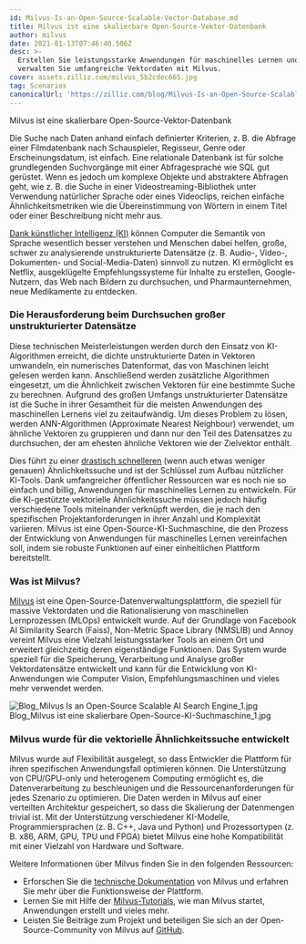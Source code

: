 ```yaml
---
id: Milvus-Is-an-Open-Source-Scalable-Vector-Database.md
title: Milvus ist eine skalierbare Open-Source-Vektor-Datenbank
author: milvus
date: 2021-01-13T07:46:40.506Z
desc: >-
  Erstellen Sie leistungsstarke Anwendungen für maschinelles Lernen und
  verwalten Sie umfangreiche Vektordaten mit Milvus.
cover: assets.zilliz.com/milvus_5b2cdec665.jpg
tag: Scenarios
canonicalUrl: 'https://zilliz.com/blog/Milvus-Is-an-Open-Source-Scalable-Vector-Database'
---
```

<custom-h1>Milvus ist eine skalierbare Open-Source-Vektor-Datenbank</custom-h1><p>Die Suche nach Daten anhand einfach definierter Kriterien, z. B. die Abfrage einer Filmdatenbank nach Schauspieler, Regisseur, Genre oder Erscheinungsdatum, ist einfach. Eine relationale Datenbank ist für solche grundlegenden Suchvorgänge mit einer Abfragesprache wie SQL gut gerüstet. Wenn es jedoch um komplexe Objekte und abstraktere Abfragen geht, wie z. B. die Suche in einer Videostreaming-Bibliothek unter Verwendung natürlicher Sprache oder eines Videoclips, reichen einfache Ähnlichkeitsmetriken wie die Übereinstimmung von Wörtern in einem Titel oder einer Beschreibung nicht mehr aus.</p>
<p><a href="https://medium.com/unstructured-data-service/the-easiest-way-to-search-among-1-billion-image-vectors-d6faf72e361f#d62b">Dank künstlicher Intelligenz (KI)</a> können Computer die Semantik von Sprache wesentlich besser verstehen und Menschen dabei helfen, große, schwer zu analysierende unstrukturierte Datensätze (z. B. Audio-, Video-, Dokumenten- und Social-Media-Daten) sinnvoll zu nutzen. KI ermöglicht es Netflix, ausgeklügelte Empfehlungssysteme für Inhalte zu erstellen, Google-Nutzern, das Web nach Bildern zu durchsuchen, und Pharmaunternehmen, neue Medikamente zu entdecken.</p>
<h3 id="The-challenge-of-searching-large-unstructured-datasets" class="common-anchor-header">Die Herausforderung beim Durchsuchen großer unstrukturierter Datensätze</h3><p>Diese technischen Meisterleistungen werden durch den Einsatz von KI-Algorithmen erreicht, die dichte unstrukturierte Daten in Vektoren umwandeln, ein numerisches Datenformat, das von Maschinen leicht gelesen werden kann. Anschließend werden zusätzliche Algorithmen eingesetzt, um die Ähnlichkeit zwischen Vektoren für eine bestimmte Suche zu berechnen. Aufgrund des großen Umfangs unstrukturierter Datensätze ist die Suche in ihrer Gesamtheit für die meisten Anwendungen des maschinellen Lernens viel zu zeitaufwändig. Um dieses Problem zu lösen, werden ANN-Algorithmen (Approximate Nearest Neighbour) verwendet, um ähnliche Vektoren zu gruppieren und dann nur den Teil des Datensatzes zu durchsuchen, der am ehesten ähnliche Vektoren wie der Zielvektor enthält.</p>
<p>Dies führt zu einer <a href="https://medium.com/unstructured-data-service/how-to-choose-an-index-in-milvus-4f3d15259212#7a9a">drastisch schnelleren</a> (wenn auch etwas weniger genauen) Ähnlichkeitssuche und ist der Schlüssel zum Aufbau nützlicher KI-Tools. Dank umfangreicher öffentlicher Ressourcen war es noch nie so einfach und billig, Anwendungen für maschinelles Lernen zu entwickeln. Für die KI-gestützte vektorielle Ähnlichkeitssuche müssen jedoch häufig verschiedene Tools miteinander verknüpft werden, die je nach den spezifischen Projektanforderungen in ihrer Anzahl und Komplexität variieren. Milvus ist eine Open-Source-KI-Suchmaschine, die den Prozess der Entwicklung von Anwendungen für maschinelles Lernen vereinfachen soll, indem sie robuste Funktionen auf einer einheitlichen Plattform bereitstellt.</p>
<h3 id="What-is-Milvus" class="common-anchor-header">Was ist Milvus?</h3><p><a href="https://milvus.io/">Milvus</a> ist eine Open-Source-Datenverwaltungsplattform, die speziell für massive Vektordaten und die Rationalisierung von maschinellen Lernprozessen (MLOps) entwickelt wurde. Auf der Grundlage von Facebook AI Similarity Search (Faiss), Non-Metric Space Library (NMSLIB) und Annoy vereint Milvus eine Vielzahl leistungsstarker Tools an einem Ort und erweitert gleichzeitig deren eigenständige Funktionen. Das System wurde speziell für die Speicherung, Verarbeitung und Analyse großer Vektordatensätze entwickelt und kann für die Entwicklung von KI-Anwendungen wie Computer Vision, Empfehlungsmaschinen und vieles mehr verwendet werden.</p>
<p>
  
   <span class="img-wrapper"> <img translate="no" src="https://assets.zilliz.com/Blog_Milvus_Is_an_Open_Source_Scalable_AI_Search_Engine_1_997255eb27.jpg" alt="Blog_Milvus Is an Open-Source Scalable AI Search Engine_1.jpg" class="doc-image" id="blog_milvus-is-an-open-source-scalable-ai-search-engine_1.jpg" />
   </span> <span class="img-wrapper"> <span>Blog_Milvus ist eine skalierbare Open-Source-KI-Suchmaschine_1.jpg</span> </span></p>
<h3 id="Milvus-was-made-to-power-vector-similarity-search" class="common-anchor-header">Milvus wurde für die vektorielle Ähnlichkeitssuche entwickelt</h3><p>Milvus wurde auf Flexibilität ausgelegt, so dass Entwickler die Plattform für ihren spezifischen Anwendungsfall optimieren können. Die Unterstützung von CPU/GPU-only und heterogenem Computing ermöglicht es, die Datenverarbeitung zu beschleunigen und die Ressourcenanforderungen für jedes Szenario zu optimieren. Die Daten werden in Milvus auf einer verteilten Architektur gespeichert, so dass die Skalierung der Datenmengen trivial ist. Mit der Unterstützung verschiedener KI-Modelle, Programmiersprachen (z. B. C++, Java und Python) und Prozessortypen (z. B. x86, ARM, GPU, TPU und FPGA) bietet Milvus eine hohe Kompatibilität mit einer Vielzahl von Hardware und Software.</p>
<p>Weitere Informationen über Milvus finden Sie in den folgenden Ressourcen:</p>
<ul>
<li>Erforschen Sie die <a href="https://milvus.io/">technische Dokumentation</a> von Milvus und erfahren Sie mehr über die Funktionsweise der Plattform.</li>
<li>Lernen Sie mit Hilfe der <a href="https://tutorials.milvus.io/">Milvus-Tutorials</a>, wie man Milvus startet, Anwendungen erstellt und vieles mehr.</li>
<li>Leisten Sie Beiträge zum Projekt und beteiligen Sie sich an der Open-Source-Community von Milvus auf <a href="https://github.com/milvus-io">GitHub</a>.</li>
</ul>
